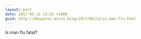 ```yaml
---
layout: post
date: 2017-05-11 13:25 +1000
guid: http://desparoz.micro.blog/2017/05/11/is-man-flu.html
---
```

Is man flu fatal?
